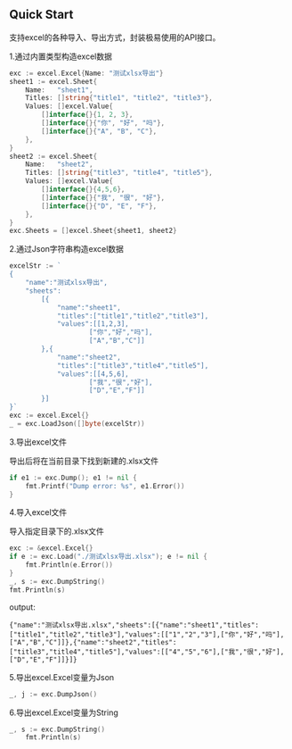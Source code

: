 ## Quick Start

支持excel的各种导入、导出方式，封装极易使用的API接口。

1.通过内置类型构造excel数据
```go
exc := excel.Excel{Name: "测试xlsx导出"}
sheet1 := excel.Sheet{
    Name:   "sheet1",
    Titles: []string{"title1", "title2", "title3"},
    Values: []excel.Value{
        []interface{}{1, 2, 3},
        []interface{}{"你", "好", "吗"},
        []interface{}{"A", "B", "C"},
    },
}
sheet2 := excel.Sheet{
    Name:   "sheet2",
    Titles: []string{"title3", "title4", "title5"},
    Values: []excel.Value{
        []interface{}{4,5,6},
        []interface{}{"我", "很", "好"},
        []interface{}{"D", "E", "F"},
    },
}
exc.Sheets = []excel.Sheet{sheet1, sheet2}
```

2.通过Json字符串构造excel数据
```go
excelStr := `
{
    "name":"测试xlsx导出",
    "sheets":
        [{
            "name":"sheet1",
            "titles":["title1","title2","title3"],
            "values":[[1,2,3],
                    ["你","好","吗"],
                    ["A","B","C"]]
        },{
            "name":"sheet2",
            "titles":["title3","title4","title5"],
            "values":[[4,5,6],
                    ["我","很","好"],
                    ["D","E","F"]]
        }]
}`
exc := excel.Excel{}
_ = exc.LoadJson([]byte(excelStr))
```

3.导出excel文件

导出后将在当前目录下找到新建的.xlsx文件

```go
if e1 := exc.Dump(); e1 != nil {
    fmt.Printf("Dump error: %s", e1.Error())
}
```

4.导入excel文件

导入指定目录下的.xlsx文件

```go
exc := &excel.Excel{}
if e := exc.Load("./测试xlsx导出.xlsx"); e != nil {
    fmt.Println(e.Error())
}
_, s := exc.DumpString()
fmt.Println(s)
```
output:
```shell
{"name":"测试xlsx导出.xlsx","sheets":[{"name":"sheet1","titles":["title1","title2","title3"],"values":[["1","2","3"],["你","好","吗"],["A","B","C"]]},{"name":"sheet2","titles":["title3","title4","title5"],"values":[["4","5","6"],["我","很","好"],["D","E","F"]]}]}
```

5.导出excel.Excel变量为Json

```go
_, j := exc.DumpJson()
```

6.导出excel.Excel变量为String

```go
_, s := exc.DumpString()
	fmt.Println(s)
```
